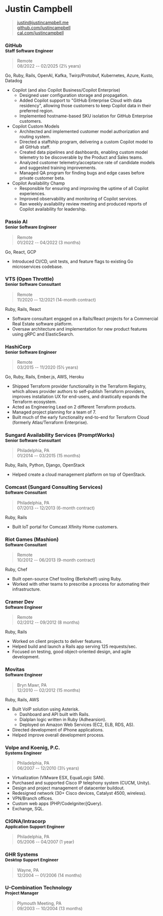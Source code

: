 # Justin Campbell

> [justin@justincampbell.me](mailto:justin@justincampbell.me)  
> [github.com/justincampbell](https://github.com/justincampbell)  
> [cal.com/justincampbell](https://cal.com/justincampbell/meet)

### GitHub <br><small>Staff Software Engineer</small>

> Remote  
> 08/2022 -- 02/2025 (2½ years)

Go, Ruby, Rails, OpenAI, Kafka, Twirp/Protobuf, Kubernetes, Azure, Kusto, Datadog

* Copilot (and also Copilot Business/Copilot Enterprise)
    * Designed user configuration storage and propagation.
    * Added Copilot support to "GitHub Enterprise Cloud with data residency", allowing those customers to keep Copilot data in their preferred region.
    * Implemented hostname-based SKU isolation for GitHub Enterprise customers.
* Copilot Custom Models
    * Architected and implemented customer model authorization and routing system.
    * Directed a staffship program, delivering a custom Copilot model to all GitHub staff.
    * Created data pipelines and dashboards, enabling custom model telemetry to be discoverable by the Product and Sales teams.
    * Analyzed customer telemetry/acceptance rate of candidate models and suggested training improvements.
    * Managed QA program for finding bugs and edge cases before private customer beta.
* Copilot Availability Champ
    * Responsible for ensuring and improving the uptime of all Copilot experiences.
    * Improved observability and monitoring of Copilot services.
    * Ran weekly availability review meeting and produced reports of Copilot availability for leadership.

### Passio AI <br><small>Senior Software Engineer</small>

> Remote  
> 01/2022 -- 04/2022 (3 months)

Go, React, GCP

* Introduced CI/CD, unit tests, and feature flags to existing Go microservices codebase.

### VTS (Open Throttle) <br><small>Senior Software Consultant</small>

> Remote  
> 11/2020 -- 12/2021 (14-month contract)

Ruby, Rails, React

* Software consultant engaged on a Rails/React projects for a Commercial Real Estate software platform.
* Oversaw architecture and implementation for new product features using gRPC and ElasticSearch.

### HashiCorp <br><small>Senior Software Engineer</small>

> Remote  
> 03/2015 -- 11/2020 (5½ years)

Go, Ruby, Rails, Ember.js, AWS, Heroku

* Shipped Terraform provider functionality in the Terraform Registry, which allows provider authors to self-publish Terraform providers, improves installation UX for end-users, and drastically expands the Terraform ecosystem.
* Acted as Engineering Lead on 2 different Terraform products.
* Managed project planning for a team of 7.
* Built much of the early functionality end-to-end for Terraform Cloud (formerly Atlas/Terraform Enterprise).

### Sungard Availability Services (PromptWorks) <br><small>Senior Software Consultant</small>

> Philadelphia, PA  
> 01/2014 -- 03/2015 (15 months)

Ruby, Rails, Python, Django, OpenStack

* Helped create a cloud management platform on top of OpenStack.

### Comcast (Sungard Consulting Services) <br><small>Software Consultant</small>

> Philadelphia, PA  
> 07/2013 -- 12/2013 (6-month contract)

Ruby, Rails

* Built IoT portal for Comcast Xfinity Home customers.

### Riot Games (Mashion) <br><small>Software Consultant</small>

> Remote  
> 10/2012 -- 06/2013 (9-month contract)

Ruby, Chef

* Built open-source Chef tooling (Berkshelf) using Ruby.
* Worked with other teams to prescribe a process for automating their infrastructure.

### Cramer Dev <br><small>Software Engineer</small>

> Remote  
> 02/2012 -- 09/2012 (8 months)

Ruby, Rails

* Worked on client projects to deliver features.
* Helped build and launch a Rails app serving 125 requests/sec.
* Focused on testing, good object-oriented design, and agile development.

### Movitas <br><small>Software Engineer</small>

> Bryn Mawr, PA  
> 12/2010 -- 02/2012 (15 months)

Ruby, Rails, AWS

* Built VoIP solution using Asterisk.
    * Dashboard and API built with Rails.
    * Dialplan logic written in Ruby (Adhearsion).
    * Deployed on Amazon Web Services (EC2, ELB, RDS, AS).
* Directed development of iPhone applications.
* Helped improve overall development process.

### Volpe and Koenig, P.C. <br><small>Systems Engineer</small>

> Philadelphia, PA  
> 06/2007 -- 12/2010 (3½ years)

* Virtualization (VMware ESX, EqualLogic SAN).
* Purchased and supported Cisco IP telephony system (CUCM, Unity).
* Design and project management of datacenter buildout.
* Redesigned network (30+ Cisco devices, Catalyst 4500, wireless).
* VPN/Branch offices.
* Custom web apps (PHP/CodeIgniter/jQuery).
* Exchange, SQL.

### CIGNA/Intracorp <br><small>Application Support Engineer</small>

> Philadelphia, PA  
> 05/2006 -- 04/2007 (1 year)

### GHR Systems <br><small>Desktop Support Engineer</small>

> Wayne, PA  
> 12/2004 -- 01/2006 (14 months)

### U-Combination Technology <br><small>Project Manager</small>

> Plymouth Meeting, PA  
> 09/2003 -- 10/2004 (13 months)
